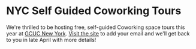 # NYC Self Guided Coworking Tours

We're thrilled to be hosting free, self-guided Coworking space tours this year at [GCUC New York](http://usa.gcuc.co). [Visit the site](http://gcuc.deskpass.com) to add your email and we'll get back to you in late April with more details!
